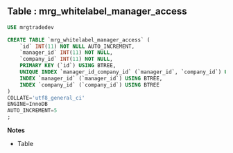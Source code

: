 Table : mrg_whitelabel_manager_access
-------------------------------------

```SQL
USE mrgtradedev

CREATE TABLE `mrg_whitelabel_manager_access` (
	`id` INT(11) NOT NULL AUTO_INCREMENT,
	`manager_id` INT(11) NOT NULL,
	`company_id` INT(11) NOT NULL,
	PRIMARY KEY (`id`) USING BTREE,
	UNIQUE INDEX `manager_id_company_id` (`manager_id`, `company_id`) USING BTREE,
	INDEX `manager_id` (`manager_id`) USING BTREE,
	INDEX `company_id` (`company_id`) USING BTREE
)
COLLATE='utf8_general_ci'
ENGINE=InnoDB
AUTO_INCREMENT=5
;
```
__Notes__

+ Table